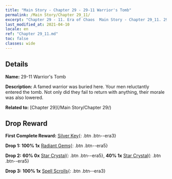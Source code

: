 ```yaml
---
title: "Main Story - Chapter 29 - 29-11 Warrior's Tomb"
permalink: /Main Story/Chapter 29_11/
excerpt: "Chapter 29 - 11. Era of Chaos  Main Story - Chapter 29_11. 29-11 Warrior's Tomb"
last_modified_at: 2021-04-10
locale: en
ref: "Chapter 29_11.md"
toc: false
classes: wide
---
```


## Details

 **Name:** 29-11 Warrior's Tomb

 **Description:** A famed warrior was buried here. Your men reluctantly entered the tomb. Not only did they fail to return with anything, their morale was also lowered.

 **Related to:** [Chapter 29](/Main Story/Chapter 29/)

## Drop Reward

 **First Complete Reward:** [Silver Key](/Items/con_693/){: .btn .btn--era3}

 **Drop 1:** **100% 1x** [Radiant Gems](/Items/mat_100/){: .btn .btn--era5}

 **Drop 2:** **60% 0x** [Star Crystal](/Items/mat_94/){: .btn .btn--era5}, **40% 1x** [Star Crystal](/Items/mat_94/){: .btn .btn--era5}

 **Drop 3:** **100% 1x** [Spell Scrolls](/Items/con_694/){: .btn .btn--era3}

